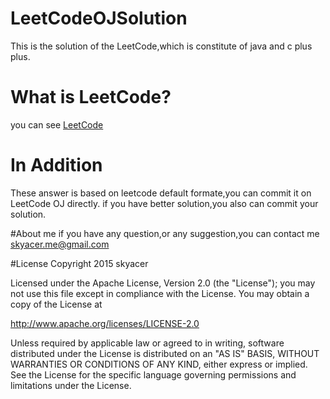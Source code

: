 # LeetCodeOJSolution
This is the solution of the LeetCode,which is constitute of java and c plus plus.

# What is LeetCode?
you can see [LeetCode](https://leetcode.com/problemset/algorithms/)

# In Addition
These answer is based on leetcode default formate,you can commit it on LeetCode OJ directly. if you have better solution,you also can commit your solution.


#About me
if you have any question,or any suggestion,you can contact me [skyacer.me@gmail.com](mailto:skyacer.me@gmail.com)


#License
Copyright 2015 skyacer

Licensed under the Apache License, Version 2.0 (the "License");
you may not use this file except in compliance with the License.
You may obtain a copy of the License at

 http://www.apache.org/licenses/LICENSE-2.0

Unless required by applicable law or agreed to in writing, software
distributed under the License is distributed on an "AS IS" BASIS,
WITHOUT WARRANTIES OR CONDITIONS OF ANY KIND, either express or implied.
See the License for the specific language governing permissions and
limitations under the License.
